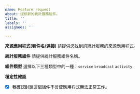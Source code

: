 ```yaml
---
name: Feature request
about: 提供新的統計服務組件。
title: ''
labels: ''
assignees: ''

---
```


**來源應用程式(套件名/連接)**
請提供您找到的統計服務的來源應用程式。

**統計服務組件**
請提供統計服務組件名稱。

**組件類型**
選擇以下三種類型中的一種：`service` `broadcast` `activity`

**穩定性確認**
- [x] 我確認封鎖這個組件不會使應用程式無法正常工作。
